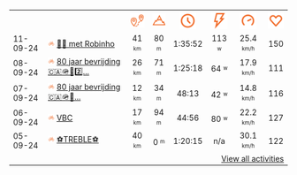 <table>
    <tr>
        <th></th>
        <th></th>
        <th align="center"><img src="https://raw.githubusercontent.com/robiningelbrecht/strava-activities/master/public/distance.svg" width="30" alt="distance" title="distance"/></th>
        <th align="center"><img src="https://raw.githubusercontent.com/robiningelbrecht/strava-activities/master/public/elevation.svg" width="30" alt="elevation" title="elevation"/></th>
        <th align="center"><img src="https://raw.githubusercontent.com/robiningelbrecht/strava-activities/master/public/time.svg" width="30" alt="time" title="time"/></th>
        <th align="center"><img src="https://raw.githubusercontent.com/robiningelbrecht/strava-activities/master/public/average-watt.svg" width="30" alt="average watts" title="average watts"/></th>
        <th align="center"><img src="https://raw.githubusercontent.com/robiningelbrecht/strava-activities/master/public/average-speed.svg" width="30" alt="average speed" title="average speed"/></th>
        <th align="center"><img src="https://raw.githubusercontent.com/robiningelbrecht/strava-activities/master/public/heart-rate.svg" width="30" alt="average heart rate" title="average heart rate"/></th>
    </tr>
            <tr>
            <td>11-09-24</td>
            <td>
                <img src="https://raw.githubusercontent.com/robiningelbrecht/strava-activities/master/public/activity-ride.svg" width="12" alt="👷‍♂️ met Robinho" title="👷‍♂️ met Robinho"/>
<a href="https://www.strava.com/activities/12384467796" title="Kcal: 1155 | Gear: None ">👷‍♂️ met Robinho</a>
            </td>
            <td align="center">41 <sup><sub>km</sub></sup></td>
            <td align="center">80 <sup><sub>m</sub></sup></td>
            <td align="center">1:35:52</td>
            <td align="center">113 <sup><sub>w</sub></sup></td>
            <td align="center">25.4 <sup><sub>km/h</sub></sup></td>
            <td align="center">150</td>
        </tr>
            <tr>
            <td>08-09-24</td>
            <td>
                <img src="https://raw.githubusercontent.com/robiningelbrecht/strava-activities/master/public/activity-ride.svg" width="12" alt="80 jaar bevrijding 🇨🇦🪖🍦2️⃣" title="80 jaar bevrijding 🇨🇦🪖🍦2️⃣"/>
<a href="https://www.strava.com/activities/12360967210" title="Kcal: 574 | Gear: None ">80 jaar bevrijding 🇨🇦🪖🍦2️⃣...</a>
            </td>
            <td align="center">26 <sup><sub>km</sub></sup></td>
            <td align="center">71 <sup><sub>m</sub></sup></td>
            <td align="center">1:25:18</td>
            <td align="center">64 <sup><sub>w</sub></sup></td>
            <td align="center">17.9 <sup><sub>km/h</sub></sup></td>
            <td align="center">111</td>
        </tr>
            <tr>
            <td>07-09-24</td>
            <td>
                <img src="https://raw.githubusercontent.com/robiningelbrecht/strava-activities/master/public/activity-ride.svg" width="12" alt="80 jaar bevrijding 🇨🇦🪖🍦" title="80 jaar bevrijding 🇨🇦🪖🍦"/>
<a href="https://www.strava.com/activities/12352712731" title="Kcal: 392 | Gear: None ">80 jaar bevrijding 🇨🇦🪖🍦...</a>
            </td>
            <td align="center">12 <sup><sub>km</sub></sup></td>
            <td align="center">34 <sup><sub>m</sub></sup></td>
            <td align="center">48:13</td>
            <td align="center">42 <sup><sub>w</sub></sup></td>
            <td align="center">14.8 <sup><sub>km/h</sub></sup></td>
            <td align="center">116</td>
        </tr>
            <tr>
            <td>06-09-24</td>
            <td>
                <img src="https://raw.githubusercontent.com/robiningelbrecht/strava-activities/master/public/activity-ride.svg" width="12" alt="VBC" title="VBC"/>
<a href="https://www.strava.com/activities/12347787020" title="Kcal: 445 | Gear: None ">VBC</a>
            </td>
            <td align="center">17 <sup><sub>km</sub></sup></td>
            <td align="center">94 <sup><sub>m</sub></sup></td>
            <td align="center">44:56</td>
            <td align="center">80 <sup><sub>w</sub></sup></td>
            <td align="center">22.2 <sup><sub>km/h</sub></sup></td>
            <td align="center">127</td>
        </tr>
            <tr>
            <td>05-09-24</td>
            <td>
                <img src="https://raw.githubusercontent.com/robiningelbrecht/strava-activities/master/public/activity-ride.svg" width="12" alt="⚽TREBLE⚽" title="⚽TREBLE⚽"/>
<a href="https://www.strava.com/activities/12336056013" title="Kcal: 606 | Gear: None ">⚽TREBLE⚽</a>
            </td>
            <td align="center">40 <sup><sub>km</sub></sup></td>
            <td align="center">0 <sup><sub>m</sub></sup></td>
            <td align="center">1:20:15</td>
            <td align="center">n/a</td>
            <td align="center">30.1 <sup><sub>km/h</sub></sup></td>
            <td align="center">122</td>
        </tr>
                <tr>
            <td colspan="8" align="right"><a href="https://github.com/robiningelbrecht/strava-activities#activities">View all activities</a></td>
        </tr>
    </table>
